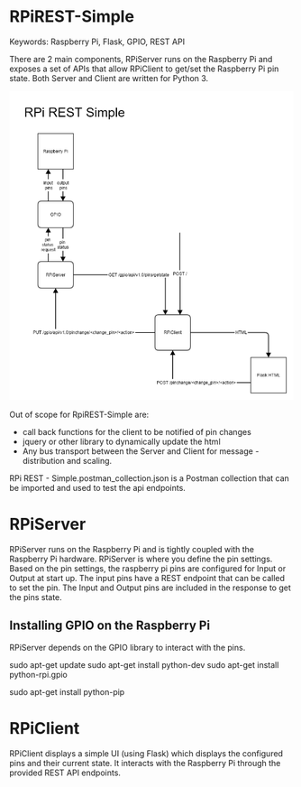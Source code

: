 # RPiREST-Simple
Keywords: Raspberry Pi, Flask, GPIO, REST API

There are 2 main components, RPiServer runs on the Raspberry Pi and exposes a set of APIs that allow RPiClient to
get/set the Raspberry Pi pin state.
Both Server and Client are written for Python 3.

![RPiREST-Simple Data Flow](rpirest-simple.png)

Out of scope for RpiREST-Simple are:
- call back functions for the client to be notified of pin changes
- jquery or other library to dynamically update the html
- Any bus transport between the Server and Client for message - distribution and scaling.

RPi REST - Simple.postman_collection.json is a Postman collection that can be imported and used to test the api endpoints.

# RPiServer
RPiServer runs on the Raspberry Pi and is tightly coupled with the Raspberry Pi hardware.  RPiServer is where you define
the pin settings.
Based on the pin settings, the raspberry pi pins are configured for Input or Output at start up.  The input pins have a REST endpoint
that can be called to set the pin.  The Input and Output pins are included in the response to get the pins state.

## Installing GPIO on the Raspberry Pi
RPiServer depends on the GPIO library to interact with the pins.

sudo apt-get update
sudo apt-get install python-dev
sudo apt-get install python-rpi.gpio

sudo apt-get install python-pip

# RPiClient
RPiClient displays a simple UI (using Flask) which displays the configured pins and their current state.  It
interacts with the Raspberry Pi through the provided REST API endpoints.

